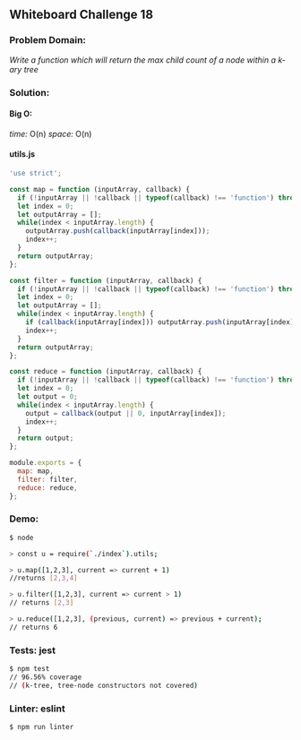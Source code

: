 ## Whiteboard Challenge 18

### Problem Domain:

*Write a function which will return the max child count of a node within a k-ary tree*

### Solution:

#### Big O:
*time:* O(n)
*space:* O(n)

#### utils.js
```js
'use strict';

const map = function (inputArray, callback) {
  if (!inputArray || !callback || typeof(callback) !== 'function') throw new Error(`Error: Invalid input: ${inputArray}, ${callback}`);
  let index = 0;
  let outputArray = [];
  while(index < inputArray.length) {
    outputArray.push(callback(inputArray[index]));
    index++;
  }
  return outputArray;
};

const filter = function (inputArray, callback) {
  if (!inputArray || !callback || typeof(callback) !== 'function') throw new Error(`Error: Invalid input: ${inputArray}, ${callback}`);
  let index = 0;
  let outputArray = [];
  while(index < inputArray.length) {
    if (callback(inputArray[index])) outputArray.push(inputArray[index]);
    index++;
  }
  return outputArray;
};

const reduce = function (inputArray, callback) {
  if (!inputArray || !callback || typeof(callback) !== 'function') throw new Error(`Error: Invalid input: ${inputArray}, ${callback}`);
  let index = 0;
  let output = 0;
  while(index < inputArray.length) {
    output = callback(output || 0, inputArray[index]);
    index++;
  }
  return output;
};

module.exports = {
  map: map,
  filter: filter,
  reduce: reduce,
};
```

### Demo:

```sh
$ node

> const u = require(`./index`).utils;

> u.map([1,2,3], current => current + 1)
//returns [2,3,4]

> u.filter([1,2,3], current => current > 1)
// returns [2,3]

> u.reduce([1,2,3], (previous, current) => previous + current);
// returns 6

```

### Tests: jest

```sh
$ npm test
// 96.56% coverage
// (k-tree, tree-node constructors not covered)
```

### Linter: eslint

```sh
$ npm run linter
```
